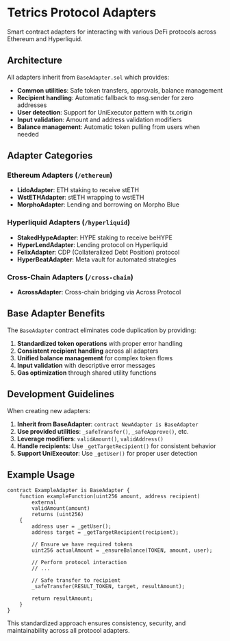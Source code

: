 # Tetrics Protocol Adapters

Smart contract adapters for interacting with various DeFi protocols across Ethereum and Hyperliquid.

## Architecture

All adapters inherit from `BaseAdapter.sol` which provides:

- **Common utilities**: Safe token transfers, approvals, balance management
- **Recipient handling**: Automatic fallback to msg.sender for zero addresses
- **User detection**: Support for UniExecutor pattern with tx.origin
- **Input validation**: Amount and address validation modifiers
- **Balance management**: Automatic token pulling from users when needed

## Adapter Categories

### Ethereum Adapters (`/ethereum`)

- **LidoAdapter**: ETH staking to receive stETH
- **WstETHAdapter**: stETH wrapping to wstETH  
- **MorphoAdapter**: Lending and borrowing on Morpho Blue

### Hyperliquid Adapters (`/hyperliquid`)

- **StakedHypeAdapter**: HYPE staking to receive beHYPE
- **HyperLendAdapter**: Lending protocol on Hyperliquid
- **FelixAdapter**: CDP (Collateralized Debt Position) protocol
- **HyperBeatAdapter**: Meta vault for automated strategies

### Cross-Chain Adapters (`/cross-chain`)

- **AcrossAdapter**: Cross-chain bridging via Across Protocol

## Base Adapter Benefits

The `BaseAdapter` contract eliminates code duplication by providing:

1. **Standardized token operations** with proper error handling
2. **Consistent recipient handling** across all adapters
3. **Unified balance management** for complex token flows
4. **Input validation** with descriptive error messages
5. **Gas optimization** through shared utility functions

## Development Guidelines

When creating new adapters:

1. **Inherit from BaseAdapter**: `contract NewAdapter is BaseAdapter`
2. **Use provided utilities**: `_safeTransfer()`, `_safeApprove()`, etc.
3. **Leverage modifiers**: `validAmount()`, `validAddress()`
4. **Handle recipients**: Use `_getTargetRecipient()` for consistent behavior
5. **Support UniExecutor**: Use `_getUser()` for proper user detection

## Example Usage

```solidity
contract ExampleAdapter is BaseAdapter {
    function exampleFunction(uint256 amount, address recipient) 
        external 
        validAmount(amount) 
        returns (uint256) 
    {
        address user = _getUser();
        address target = _getTargetRecipient(recipient);
        
        // Ensure we have required tokens
        uint256 actualAmount = _ensureBalance(TOKEN, amount, user);
        
        // Perform protocol interaction
        // ...
        
        // Safe transfer to recipient
        _safeTransfer(RESULT_TOKEN, target, resultAmount);
        
        return resultAmount;
    }
}
```

This standardized approach ensures consistency, security, and maintainability across all protocol adapters.
